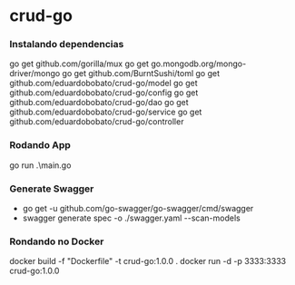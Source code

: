 # crud-go

### Instalando dependencias
go get github.com/gorilla/mux
go get go.mongodb.org/mongo-driver/mongo
go get github.com/BurntSushi/toml
go get github.com/eduardobobato/crud-go/model
go get github.com/eduardobobato/crud-go/config
go get github.com/eduardobobato/crud-go/dao
go get github.com/eduardobobato/crud-go/service
go get github.com/eduardobobato/crud-go/controller

### Rodando App
go run .\main.go

### Generate Swagger
* go get -u github.com/go-swagger/go-swagger/cmd/swagger
* swagger generate spec -o ./swagger.yaml --scan-models

### Rondando no Docker
docker build -f "Dockerfile" -t crud-go:1.0.0 .
docker run -d -p 3333:3333 crud-go:1.0.0